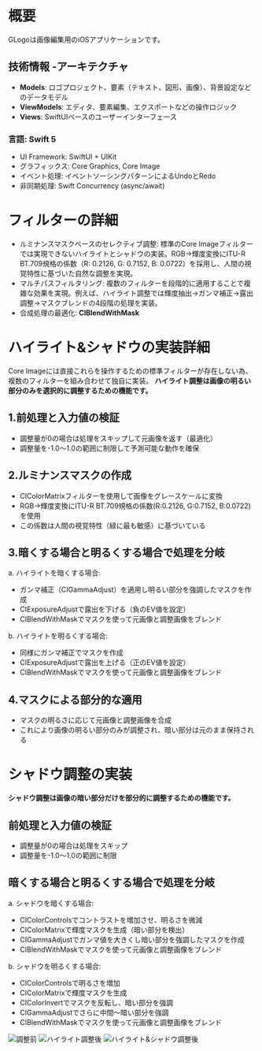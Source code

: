 # 概要
GLogoは画像編集用のiOSアプリケーションです。

## 技術情報 -アーキテクチャ
- **Models**: ロゴプロジェクト、要素（テキスト、図形、画像）、背景設定などのデータモデル
- **ViewModels**: エディタ、要素編集、エクスポートなどの操作ロジック
- **Views**: SwiftUIベースのユーザーインターフェース

### 言語: Swift 5
- UI Framework: SwiftUI + UIKit
- グラフィックス: Core Graphics, Core Image
- イベント処理: イベントソーシングパターンによるUndoとRedo
- 非同期処理: Swift Concurrency (async/await)

# フィルターの詳細
- ルミナンスマスクベースのセレクティブ調整: 標準のCore Imageフィルターでは実現できないハイライトとシャドウの実装。RGB→輝度変換にITU-R BT.709規格の係数（R: 0.2126, G: 0.7152, B: 0.0722）を採用し、人間の視覚特性に基づいた自然な調整を実現。
- マルチパスフィルタリング: 複数のフィルターを段階的に適用することで複雑な効果を実現。例えば、ハイライト調整では輝度抽出→ガンマ補正→露出調整→マスクブレンドの4段階の処理を実装。
- 合成処理の最適化: **CIBlendWithMask**

# ハイライト&シャドウの実装詳細
Core Imageには直接これらを操作するための標準フィルターが存在しない為、複数のフィルターを組み合わせて独自に実装。
**ハイライト調整は画像の明るい部分のみを選択的に調整するための機能です。**

## 1.前処理と入力値の検証

- 調整量が0の場合は処理をスキップして元画像を返す（最適化）
- 調整量を-1.0〜1.0の範囲に制限して予測可能な動作を確保


## 2.ルミナンスマスクの作成

- CIColorMatrixフィルターを使用して画像をグレースケールに変換
- RGB→輝度変換にITU-R BT.709規格の係数(R:0.2126, G:0.7152, B:0.0722)を使用
- この係数は人間の視覚特性（緑に最も敏感）に基づいている


## 3.暗くする場合と明るくする場合で処理を分岐
a. ハイライトを暗くする場合:

- ガンマ補正（CIGammaAdjust）を適用し明るい部分を強調したマスクを作成
- CIExposureAdjustで露出を下げる（負のEV値を設定）
- CIBlendWithMaskでマスクを使って元画像と調整画像をブレンド

b. ハイライトを明るくする場合:

- 同様にガンマ補正でマスクを作成
- CIExposureAdjustで露出を上げる（正のEV値を設定）
- CIBlendWithMaskでマスクを使って元画像と調整画像をブレンド


## 4.マスクによる部分的な適用

- マスクの明るさに応じて元画像と調整画像を合成
- これにより画像の明るい部分のみが調整され、暗い部分は元のまま保持される


# シャドウ調整の実装
**シャドウ調整は画像の暗い部分だけを部分的に調整するための機能です。**

## 前処理と入力値の検証

- 調整量が0の場合は処理をスキップ
- 調整量を-1.0〜1.0の範囲に制限


## 暗くする場合と明るくする場合で処理を分岐
a. シャドウを暗くする場合:

- CIColorControlsでコントラストを増加させ、明るさを微減
- CIColorMatrixで輝度マスクを生成（暗い部分を検出）
- CIGammaAdjustでガンマ値を大きくし暗い部分を強調したマスクを作成
- CIBlendWithMaskでマスクを使って元画像と調整画像をブレンド

b. シャドウを明るくする場合:

- CIColorControlsで明るさを増加
- CIColorMatrixで輝度マスクを生成
- CIColorInvertでマスクを反転し、暗い部分を強調
- CIGammaAdjustでさらに中間〜暗い部分を強調
- CIBlendWithMaskでマスクを使って元画像と調整画像をブレンド

![調整前](./images/スクショ1.png)
![ハイライト調整後](./images/スクショ2.png)
![ハイライト&シャドウ調整後](./images/スクショ3.png)
